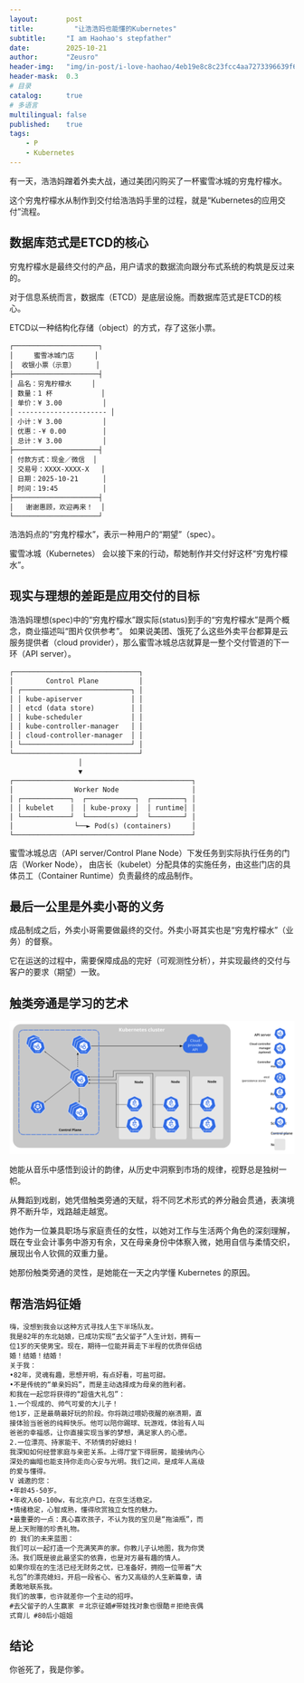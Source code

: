 ```yaml
---
layout:       post
title:          "让浩浩妈也能懂的Kubernetes"
subtitle:     "I am Haohao's stepfather"
date:         2025-10-21
author:       "Zeusro"
header-img:   "img/in-post/i-love-haohao/4eb19e8c8c23fcc4aa7273396639f6df.jpg"
header-mask:  0.3
# 目录
catalog:      true
# 多语言
multilingual: false
published:    true
tags:
    - P
    - Kubernetes
---
```


有一天，浩浩妈蹭着外卖大战，通过美团闪购买了一杯蜜雪冰城的穷鬼柠檬水。

这个穷鬼柠檬水从制作到交付给浩浩妈手里的过程，就是“Kubernetes的应用交付”流程。

## 数据库范式是ETCD的核心

穷鬼柠檬水是最终交付的产品，用户请求的数据流向跟分布式系统的构筑是反过来的。

对于信息系统而言，数据库（ETCD）是底层设施。而数据库范式是ETCD的核心。

ETCD以一种结构化存储（object）的方式，存了这张小票。

```蜜雪冰城
┌─────────────────────┐
│     蜜雪冰城门店     │
│  收银小票（示意）     │
├─────────────────────┤
│ 品名：穷鬼柠檬水     │
│ 数量：1 杯            │
│ 单价：¥ 3.00          │
│ ---------------------- │
│ 小计：¥ 3.00          │
│ 优惠：-¥ 0.00         │
│ 总计：¥ 3.00          │
├─────────────────────┤
│ 付款方式：现金／微信  │
│ 交易号：XXXX-XXXX-X   │
│ 日期：2025-10-21      │
│ 时间：19:45           │
├─────────────────────┤
│   谢谢惠顾，欢迎再来！  │
└─────────────────────┘
```

浩浩妈点的“穷鬼柠檬水”，表示一种用户的“期望”（spec）。

蜜雪冰城（Kubernetes） 会以接下来的行动，帮她制作并交付好这杯“穷鬼柠檬水”。

## 现实与理想的差距是应用交付的目标

浩浩妈理想(spec)中的“穷鬼柠檬水”跟实际(status)到手的“穷鬼柠檬水”是两个概念，商业描述叫“图片仅供参考”。
如果说美团、饿死了么这些外卖平台都算是云服务提供者（cloud provider），那么蜜雪冰城总店就算是一整个交付管道的下一环（API server）。

```draw
┌───────────────────────────────┐
│        Control Plane          │
│ ┌───────────────────────────┐ │
│ │ kube-apiserver            │ │
│ │ etcd (data store)         │ │
│ │ kube-scheduler            │ │
│ │ kube-controller-manager   │ │
│ │ cloud-controller-manager  │ │
│ └───────────────────────────┘ │
└───────────────────────────────┘
                 │
                 ▼
┌────────────────────────────────────────────┐
│               Worker Node                  │
│ ┌────────────┐  ┌────────────┐  ┌────────┐ │
│ │ kubelet    │  │ kube-proxy │  │ runtime│ │
│ └────────────┘  └────────────┘  └────────┘ │
│               └──► Pod(s) (containers)     │
└────────────────────────────────────────────┘
```

蜜雪冰城总店（API server/Control Plane Node）下发任务到实际执行任务的门店（Worker Node），
由店长（kubelet）分配具体的实施任务，由这些门店的具体员工（Container Runtime）负责最终的成品制作。

## 最后一公里是外卖小哥的义务

成品制成之后，外卖小哥需要做最终的交付。外卖小哥其实也是“穷鬼柠檬水”（业务）的督察。

它在运送的过程中，需要保障成品的完好（可观测性分析），并实现最终的交付与客户的要求（期望）一致。

## 触类旁通是学习的艺术

![svg](/img/in-post/i-love-haohao/components-of-kubernetes.svg)

她能从音乐中感悟到设计的韵律，从历史中洞察到市场的规律，视野总是独树一帜。

从舞蹈到戏剧，她凭借触类旁通的天赋，将不同艺术形式的养分融会贯通，表演境界不断升华，戏路越走越宽。

她作为一位兼具职场与家庭责任的女性，以她对工作与生活两个角色的深刻理解，既在专业会计事务中游刃有余，又在母亲身份中体察入微，她用自信与柔情交织，展现出令人钦佩的双重力量。

她那份触类旁通的灵性，是她能在一天之内学懂 Kubernetes 的原因。

## 帮浩浩妈征婚

```money
嗨，没想到我会以这种方式寻找人生下半场队友。
我是82年的东北姑娘，已成功实现“去父留子”人生计划，拥有一
位1岁的天使男宝。现在，期待一位能并肩走下半程的优质伴侣结
婚！结婚！结婚！
关于我：
•82年，灵魂有趣，思想开明，有点好看，可盐可甜。
•不是传统的“单亲妈妈”，而是主动选择成为母亲的胜利者。
和我在一起您将获得的“超值大礼包”：
1.一个现成的、帅气可爱的大儿子！
他1岁，正是最萌最好玩的阶段。你将跳过喂奶夜醒的崩溃期，直
接体验当爸爸的纯粹快乐。他可以陪你踢球、玩游戏，体验有人叫
爸爸的幸福感，让你直接实现当爹的梦想，满足家人的心愿。
2.一位漂亮、持家能干、不矫情的好媳妇！
我深知如何经营家庭与亲密关系。上得厅堂下得厨房，能接纳内心
深处的幽暗也能支持你走向心安与光明。我们之间，是成年人高级
的爱与懂得。
V 诚邀的您：
•年龄45-50岁。
•年收入60-100w，有北京户口，在京生活稳定。
•情绪稳定，心智成熟，懂得欣赏独立女性的魅力。
•最重要的一点：真心喜欢孩子，不认为我的宝贝是“拖油瓶”，而
是上天附赠的珍贵礼物。
的 我们的未来蓝图：
我们可以一起打造一个充满笑声的家。你教儿子认地图，我为你煲
汤。我们既是彼此最坚实的依靠，也是对方最有趣的情人。
如果你现在的生活已经无财务之忧，已准备好，拥抱一位带着“大
礼包”的漂亮媳妇，开启一段省心、省力又高级的人生新篇章，请
勇敢地联系我。
我们的故事，也许就差你一个主动的招呼。
#去父留子的人生赢家 ＃北京征婚#带娃找对象也很酷＃拒绝丧偶
式育儿 #80后小姐姐
```

## 结论

你爸死了，我是你爹。
